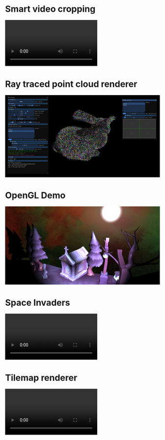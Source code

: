# Smart video cropping

<video controls>
    <source src="assets/auto_cropping.mp4" type="video/mp4">
    Sorry, your browser doesn't support embedded videos.
</video>
  
# Ray traced point cloud renderer

![](assets/optix_points_cloud.png)

# OpenGL Demo

![](assets/gl_demo.png)

# Space Invaders

<video controls>
    <source src="assets/space_invaders.mp4" type="video/mp4">
    Sorry, your browser doesn't support embedded videos.
</video>

# Tilemap renderer

<video controls>
    <source src="assets/tilemap_renderer.mp4" type="video/mp4">
    Sorry, your browser doesn't support embedded videos.
</video>

